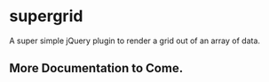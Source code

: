 # supergrid
A super simple jQuery plugin to render a grid out of an array of data.
## More Documentation to Come.
